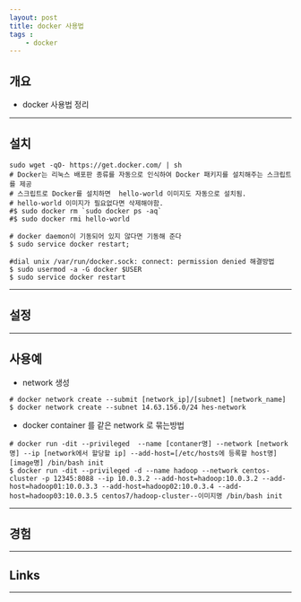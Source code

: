 ```yaml
---
layout: post
title: docker 사용법
tags :
    - docker
---
```


## 개요
* docker 사용법 정리

---
## 설치

```shell
sudo wget -qO- https://get.docker.com/ | sh 
# Docker는 리눅스 배포판 종류를 자동으로 인식하여 Docker 패키지를 설치해주는 스크립트를 제공
# 스크립트로 Docker를 설치하면  hello-world 이미지도 자동으로 설치됨.
# hello-world 이미지가 필요없다면 삭제해야함.
#$ sudo docker rm `sudo docker ps -aq`
#$ sudo docker rmi hello-world 

# docker daemon이 기동되어 있지 않다면 기동해 준다
$ sudo service docker restart;

```

```shell
#dial unix /var/run/docker.sock: connect: permission denied 해결방법
$ sudo usermod -a -G docker $USER
$ sudo service docker restart
```

---

## 설정

---

## 사용예
* network 생성

```shell
# docker network create --submit [network_ip]/[subnet] [network_name]
$ docker network create --subnet 14.63.156.0/24 hes-network 
```

* docker container 를 같은 network 로 묶는방법

```shell
# docker run -dit --privileged  --name [contaner명] --network [network명] --ip [network에서 할당할 ip] --add-host=[/etc/hosts에 등록할 host명] [image명] /bin/bash init
$ docker run -dit --privileged -d --name hadoop --network centos-cluster -p 12345:8088 --ip 10.0.3.2 --add-host=hadoop:10.0.3.2 --add-host=hadoop01:10.0.3.3 --add-host=hadoop02:10.0.3.4 --add-host=hadoop03:10.0.3.5 centos7/hadoop-cluster--이미지명 /bin/bash init
```


---

## 경험

---

## Links

---












